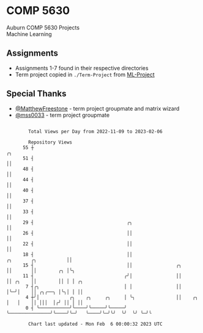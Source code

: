 # COMP 5630
Auburn COMP 5630 Projects  
Machine Learning

## Assignments
- Assignments 1-7 found in their respective directories
- Term project copied in `./Term-Project` from [ML-Project](https://github.com/wumphlett/ML-Project)

## Special Thanks
- [@MatthewFreestone](https://github.com/MatthewFreestone) - term project groupmate and matrix wizard
- [@mss0033](https://github.com/mss0033) - term project groupmate

```

        Total Views per Day from 2022-11-09 to 2023-02-06

        Repository Views
      55 ┼                                                                                   ╭╮
      51 ┤                                                                                   ││
      48 ┤                                                                                   ││
      44 ┤                                                                                   ││
      40 ┤                                                                                   ││
      37 ┤                                                                                   ││
      33 ┤                                                                                   ││
      29 ┤                                  ╭╮                                               ││
      26 ┤                                  ││                                               ││
      22 ┤                                  ││                                               ││
      18 ┤                                  ││                         ╭╮       ╭╮           ││
      15 ┤                                  ││                ╭╮       ││       ││        ╭╮ │╰╮
      11 ┤                                 ╭╯│                ││       ││ ╭╮    ││        ││ │ │ ╭╮
       7 ┤╭╮                               │ │                ││       │╰─╯│    ││ ╭╮╭──╮ │╰╮│ │ ││
       4 ┼╯│           ╭╮    ╭╮     ╭╮     │ ╰╮               ││    ╭╮ │   │    ││ │││  │╭╯ ││ │ ││
       0 ┤ ╰───────────╯╰────╯╰─────╯╰─────╯  ╰───────────────╯╰────╯╰─╯   ╰────╯╰─╯╰╯  ╰╯  ╰╯ ╰─╯╰

        Chart last updated - Mon Feb  6 00:00:32 2023 UTC
        
```
